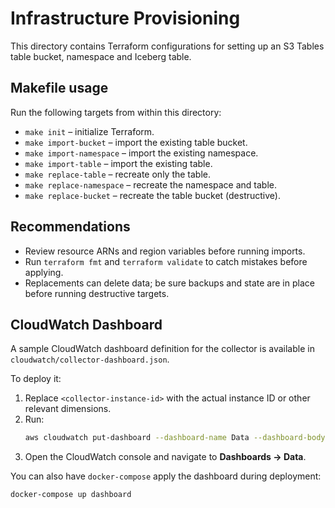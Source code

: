 # Infrastructure Provisioning

This directory contains Terraform configurations for setting up an S3 Tables table bucket, namespace and Iceberg table.

## Makefile usage

Run the following targets from within this directory:

- `make init` – initialize Terraform.
- `make import-bucket` – import the existing table bucket.
- `make import-namespace` – import the existing namespace.
- `make import-table` – import the existing table.
- `make replace-table` – recreate only the table.
- `make replace-namespace` – recreate the namespace and table.
- `make replace-bucket` – recreate the table bucket (destructive).

## Recommendations

- Review resource ARNs and region variables before running imports.
- Run `terraform fmt` and `terraform validate` to catch mistakes before applying.
- Replacements can delete data; be sure backups and state are in place before running destructive targets.


## CloudWatch Dashboard

A sample CloudWatch dashboard definition for the collector is available in `cloudwatch/collector-dashboard.json`.

To deploy it:

1. Replace `<collector-instance-id>` with the actual instance ID or other relevant dimensions.
2. Run:
   ```bash
   aws cloudwatch put-dashboard --dashboard-name Data --dashboard-body file://cloudwatch/collector-dashboard.json
   ```
3. Open the CloudWatch console and navigate to **Dashboards → Data**.

You can also have `docker-compose` apply the dashboard during deployment:

```bash
docker-compose up dashboard
```
